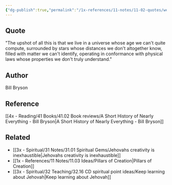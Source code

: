 ```yaml
---
{"dg-publish":true,"permalink":"/1x-references/11-notes/11-02-quotes/we-live-in-a-universe-whose-age-we-cant-quite-compute-bill-bryson/","title":"We live in a universe whose age we cant quite compute - Bill Bryson","created":"2023-08-29T17:45:06.872+03:00","updated":"2024-02-14T20:18:36.516+03:00"}
---
```



## Quote
"The upshot of all this is that we live in a universe whose age we can't quite compute, surrounded by stars whose distances we don't altogether know, filled with matter we can't identify, operating in conformance with physical laws whose properties we don't truly understand."

## Author
Bill Bryson

## Reference
[[4x - Reading/41 Books/41.02 Book reviews/A Short History of Nearly Everything - Bill Bryson\|A Short History of Nearly Everything - Bill Bryson]]

## Related
- [[3x - Spiritual/31 Notes/31.01 Spiritual Gems/Jehovahs creativity is inexhaustible\|Jehovahs creativity is inexhaustible]]
- [[1x - References/11 Notes/11.03 Ideas/Pillars of Creation\|Pillars of Creation]]
- [[3x - Spiritual/32 Teaching/32.16 CD spiritual point ideas/Keep learning about Jehovah\|Keep learning about Jehovah]]